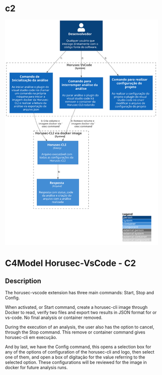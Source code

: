 # c2

![diagram](c2.svg)

# C4Model Horusec-VsCode - C2

## Description

The horusec-vscode extension has three main commands: Start, Stop and Config.

When activated, or Start command, create a horusec-cli image through Docker to read, verify two files and export two results in JSON format for or vs-code. No final analysis or container removed.

During the execution of an analysis, the user also has the option to cancel, through the Stop command. This remove or container command gives horusec-cli em execução.

And by last, we have the Config command, this opens a selection box for any of the options of configuration of the horusec-cli and logo, then select one of them, and open a box of digitação for the value referring to the selected option. These configurations will be reviewed for the image in docker for future analysis runs.

